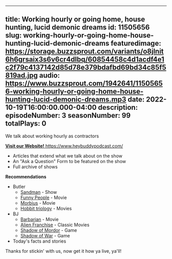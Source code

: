 
---
title: Working hourly or going home, house hunting, lucid demonic dreams
id: 11505656
slug: working-hourly-or-going-home-house-hunting-lucid-demonic-dreams
featuredimage: https://storage.buzzsprout.com/variants/o8jlnit6h6grsaix3s6v6cr4dlbq/60854458c4d1acdf4e1c2f79c4137142d85d78e379bdafbd69bd34c85f5819ad.jpg
audio: https://www.buzzsprout.com/1942641/11505656-working-hourly-or-going-home-house-hunting-lucid-demonic-dreams.mp3
date: 2022-10-19T16:00:00.000-04:00
description: 
episodeNumber: 3
seasonNumber: 99
totalPlays: 0
---
We talk about working hourly as contractors  
  
[**Visit our Website!** ](https://www.heybuddypodcast.com/#/)https://www.heybuddypodcast.com/

* Articles that extend what we talk about on the show
* An "Ask a Question" Form to be featured on the show
* Full archive of shows

**Recommendations**

* Butler  
   * [Sandman](https://www.imdb.com/title/tt1751634/) \- Show  
   * [Funny People](https://www.imdb.com/title/tt1201167/) \- Movie  
   * [Morbius](https://www.imdb.com/title/tt5108870/) \- Movie  
   * [Hobbit triology](https://www.imdb.com/list/ls069544617/) \- Movies
* BJ  
   * [Barbarian](https://www.imdb.com/title/tt15791034/) \- Movie  
   * [Alien Franchise](https://www.imdb.com/list/ls033997481/) \- Classic Movies  
   * [Shadow of Mordor](https://store.steampowered.com/app/241930/Middleearth%5FShadow%5Fof%5FMordor/) \- Game  
   * [Shadow of War](https://store.steampowered.com/app/356190/Middleearth%5FShadow%5Fof%5FWar/) \- Game
* Today's facts and stories

Thanks for stickin' with us, now get it how ya live, ya'll!  
  
  
